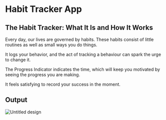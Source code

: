 # Habit Tracker App

## The Habit Tracker: What It Is and How It Works

Every day, our lives are governed by habits. These habits consist of little routines as well as small ways you do things.

It logs your behavior, and the act of tracking a behaviour can spark the urge to change it.

The Progress Indicator indicates the time, which will keep you motivated by seeing the progress you are making.

It feels satisfying to record your success in the moment.

## Output


![Untitled design](https://user-images.githubusercontent.com/98585144/182012551-4bb232a8-8878-44b5-9b71-084c34a9fb1b.png)
